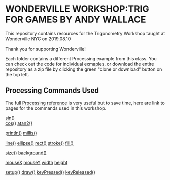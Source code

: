 # WONDERVILLE WORKSHOP:TRIG FOR GAMES BY ANDY WALLACE

This repository contains resources for the Trigonometry Workshop taught at Wonderville NYC on 2019.08.10

Thank you for supporting Wonderville!

Each folder contains a different Processing example from this class. You can check out the code for individual exmaples, or download the entire repository as a zip file by clicking the green "clone or download" button on the top left.

## Processing Commands Used

The full [Processing reference](https://processing.org/reference/) is very useful but to save time, here are link to pages for the commands used in this workshop.

[sin()](https://processing.org/reference/sin_.html)<br>
[cos()](https://processing.org/reference/cos_.html)
[atan2()](https://processing.org/reference/atan2_.html)

[println()](https://processing.org/reference/println_.html)
[millis()](https://processing.org/reference/millis_.html)

[line()](https://processing.org/reference/line_.html)
[ellipse()](https://processing.org/reference/ellipse_.html)
[rect()](https://processing.org/reference/rect_.html)
[stroke()](https://processing.org/reference/stroke_.html)
[fill()](https://processing.org/reference/fill_.html)

[size()](https://processing.org/reference/size_.html) 
[background()](https://processing.org/reference/background_.html)

[mouseX](https://processing.org/reference/mouseX.html)
[mouseY](https://processing.org/reference/mouseY.html)
[width](https://processing.org/reference/width.html)
[height](https://processing.org/reference/height.html)

[setup()](https://processing.org/reference/setup_.html)
[draw()](https://processing.org/reference/draw_.html)
[keyPressed()](https://processing.org/reference/keyPressed_.html)
[keyReleased()](https://processing.org/reference/keyReleased_.html)
